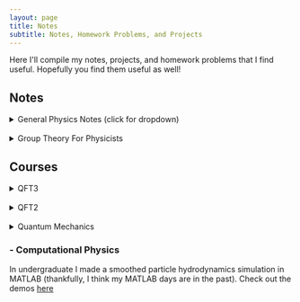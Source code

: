 ```yaml
---
layout: page
title: Notes
subtitle: Notes, Homework Problems, and Projects
---
```


Here I'll compile my notes, projects, and homework problems that I find useful. Hopefully you find them useful as well!

## Notes

<details>
<summary>General Physics Notes (click for dropdown)</summary>
<br>
<a href="https://drive.google.com/file/d/1KzpEt2id5KqnxUWpr0ebqMdTbIGVj2uh/view?usp=sharing">Intro to Dark Matter</a>

<a href="https://drive.google.com/file/d/1odSd7ClzkYXv4H2OltLilYWpQEQJnfds/view?usp=sharing">Gravitational Lensing Overview</a>

<a href="https://drive.google.com/file/d/1uQZOfD9xw4gE9EHYandfunwnxNK1m7kR/view?usp=sharing">Gaussian Integrals in QFT</a>

<a href="https://drive.google.com/file/d/1xG87L_VGdBjkfz0VVtxByr-wI3jbj5Wj/view?usp=sharing">Lorentz Group Representations + Spinors</a>

<a href="https://drive.google.com/file/d/1SxPhRqpg3m_GzLXMGJI3fPHPh2NZxiy-/view?usp=sharing">Jeans Analysis and Virial Theorem</a>

<a href="https://drive.google.com/file/d/1EHAHX20POxpar3sQEEyPL0xWq93PHvIA/view?usp=sharing">Probability for Theorists</a>

<a href="https://drive.google.com/file/d/1KlmK_Iv_O_BpkvVmQG-_M4sFd5JnygiF/view?usp=sharing">Kinetic Recoupling of Dark Matter</a>

<a href="https://drive.google.com/file/d/1rBbqwgoRS9Lj4T6_YFlOlJT0lCePA45D/view?usp=sharing">Scalar Yukawa + QED Triangle Diagrams (Toy model for Higgs to photons) </a>

<a href="https://drive.google.com/file/d/1rF3Mhf9DBc3jEuzT3VhWNfv5X3kHbSBv/view?usp=sharing">Inflation </a>

<a href="https://drive.google.com/file/d/1Gsjxt2unUHoiu9WaL0jXQsxeScHeRO4d/view?usp=sharing">Thermal History of the Universe </a>

</details>

<br>

<details>
<summary>Group Theory For Physicists</summary>

<a href="https://drive.google.com/file/d/1bdt8AivvD1nngL8R9ExIF1OILvXEUar6/view?usp=sharing">Subgroups and Decomposition </a>

<a href="https://drive.google.com/file/d/1HeIlERiQZ5KHdlwTG2htymybIOR4NDsW/view?usp=sharing">Equivalency Classes (aka Conjugacy Classes </a>

<a href="https://drive.google.com/file/d/16gb60fLzJEIDrsvVw1aDwGnETVhZcQKZ/view?usp=sharing">Representations and Reducibility </a>

</details>

<!-- ### Physics

[Intro to Dark Matter](https://drive.google.com/file/d/1KzpEt2id5KqnxUWpr0ebqMdTbIGVj2uh/view?usp=sharing)

[Gravitational Lensing Overview](https://drive.google.com/file/d/1odSd7ClzkYXv4H2OltLilYWpQEQJnfds/view?usp=sharing)

[Gaussian Integrals in QFT](https://drive.google.com/file/d/1uQZOfD9xw4gE9EHYandfunwnxNK1m7kR/view?usp=sharing)

[Lorentz Group Representations + Spinors](https://drive.google.com/file/d/1xG87L_VGdBjkfz0VVtxByr-wI3jbj5Wj/view?usp=sharing)

[Jeans Analysis](https://drive.google.com/file/d/17F6PY19kr87pg3_6gddkg1MiA7jSYIfd/view?usp=sharing)

[Probability for Theorists](https://drive.google.com/file/d/1EHAHX20POxpar3sQEEyPL0xWq93PHvIA/view?usp=sharing)

[Kinetic Recoupling of Dark Matter](https://drive.google.com/file/d/1KlmK_Iv_O_BpkvVmQG-_M4sFd5JnygiF/view?usp=sharing)

[Scalar Yukawa + QED Triangle Diagrams (Toy model for Higgs to photons)](https://drive.google.com/file/d/1rBbqwgoRS9Lj4T6_YFlOlJT0lCePA45D/view?usp=sharing)

### Group Theory (for Physicists)

[Subgroups and Decomposition](https://drive.google.com/file/d/1bdt8AivvD1nngL8R9ExIF1OILvXEUar6/view?usp=sharing)

[Equivalency Classes (aka Conjugacy Classes)](https://drive.google.com/file/d/1HeIlERiQZ5KHdlwTG2htymybIOR4NDsW/view?usp=sharing)

[Representations and Reducibility](https://drive.google.com/file/d/16gb60fLzJEIDrsvVw1aDwGnETVhZcQKZ/view?usp=sharing) -->


## Courses

<details>
<summary>QFT3</summary>

<a href="http://scipp.ucsc.edu/~haber/ph222/qftiii20_1.pdf">Problem Set 1: Inverse Propagator, Generating Functionals, Green Function EOM, Exact Feynman Propagator in Coordinate Space</a>
*
<a href="https://nolansmyth.github.io/assets/QFT3_HW1.pdf">My solution set 1</a>
</details>

<br>

<details>
<summary>QFT2</summary>

<a href="https://drive.google.com/file/d/16XgEyLjb9LdVtVTCwFZvdW6kx_q_hxQA/view?usp=sharing">Final Presentation: The Strong CP Problem</a>
</details>

<br>

<!-- ### - QFT3

[Problem Set 1: Inverse Propagator, Generating Functionals, Green Function EOM, Exact Feynman Propagator in Coordinate Space](http://scipp.ucsc.edu/~haber/ph222/qftiii20_1.pdf) * [My solution set 1](https://nolansmyth.github.io/assets/QFT3_HW1.pdf)

[Final Presentation: The Operator Product Expansion](http://scipp.ucsc.edu/~haber/ph222/[Nolan%20Smyth]_The_Operator_Product_Expansion) -->

<!-- ### - QFT2
[Final Presentation: The Strong CP Problem](https://drive.google.com/file/d/16XgEyLjb9LdVtVTCwFZvdW6kx_q_hxQA/view?usp=sharing) -->

<details>
<summary>Quantum Mechanics</summary>
<br>
<a href="https://nolansmyth.github.io/assets/phys215_HW1.pdf">Problem Set 1: Intro Topics</a>
*
<a href="https://nolansmyth.github.io/assets/QMHW1.pdf">My solution set 1</a>

<a href="https://nolansmyth.github.io/assets/phys215_HW2.pdf">Problem Set 2: Uncertainty</a>
*
<a href="https://nolansmyth.github.io/assets/QMHW2.pdf">My solution set 2</a>

<a href="https://nolansmyth.github.io/assets/phys215_HW3.pdf">Problem Set 3: Spin 1/2 in magnetic field</a>
*
<a href="https://nolansmyth.github.io/assets/QMHW3.pdf">My solution set 3</a>

<a href="https://nolansmyth.github.io/assets/phys215_HW4.pdf">Problem Set 4: Choerent States of SHO</a>
*
<a href="https://nolansmyth.github.io/assets/QMHW4.pdf">My solution set 4</a>

<a href="https://nolansmyth.github.io/assets/phys215_HW5.pdf">Problem Set 5: Potential Barrier, Particle in Box with Delta Function, Imaginary Potential</a>
*
<a href="https://nolansmyth.github.io/assets/QMHW5.pdf">My solution set 5</a>

<a href="https://nolansmyth.github.io/assets/phys215_HW6.pdf">Problem Set 6: Unitary Matrices, Electron-Positron Pair in B field</a>
*
<a href="https://nolansmyth.github.io/assets/QMHW6.pdf">My solution set 6</a>

<a href="https://nolansmyth.github.io/assets/phys215_HW7.pdf">Problem Set 7: Spherically Symmetric Potentials</a>
*
<a href="https://nolansmyth.github.io/assets/QMHW7.pdf">My solution set 7</a>

<a href="https://nolansmyth.github.io/assets/phys215_HW8.pdf">Problem Set 8: Angular Momentum</a>
*
<a href="https://nolansmyth.github.io/assets/QMHW8.pdf">My solution set 8</a>


</details>

<!-- ### - Quantum Mechanics

[Problem Set 1: Intro Topics](https://nolansmyth.github.io/assets/phys215_HW1.pdf) * [My solution set 1](https://nolansmyth.github.io/assets/QMHW1.pdf)

[Problem Set 2: Uncertainty](https://nolansmyth.github.io/assets/phys215_HW2.pdf) * [My solution set 2](https://nolansmyth.github.io/assets/QMHW2.pdf)

[Problem Set 3: Spin 1/2 in magnetic field](https://nolansmyth.github.io/assets/phys215_HW3.pdf) * [My solution set 3](https://nolansmyth.github.io/assets/QMHW3.pdf)

[Problem Set 4: Coherent States of SHO](https://nolansmyth.github.io/assets/phys215_HW4.pdf) * [My solution set 4](https://nolansmyth.github.io/assets/QMHW4.pdf)

[Problem Set 5: Potential Barrier, Particle in Box with Delta Function, Imaginary Potential](https://nolansmyth.github.io/assets/phys215_HW5.pdf) * [My solution set 5](https://nolansmyth.github.io/assets/QMHW5.pdf)

[Problem Set 6: Unitary Matrices, Electron-Positron Pair in B field](https://nolansmyth.github.io/assets/phys215_HW6.pdf) * [My solution set 6](https://nolansmyth.github.io/assets/QMHW6.pdf)

[Problem Set 7: Spherically Symmetric Potentials](https://nolansmyth.github.io/assets/phys215_HW7.pdf) * [My solution set 7](https://nolansmyth.github.io/assets/QMHW7.pdf)

[Problem Set 8: Angular Momentum](https://nolansmyth.github.io/assets/phys215_HW8.pdf) * [My solution set 8](https://nolansmyth.github.io/assets/QMHW8.pdf) -->

       
### - Computational Physics

In undergraduate I made a smoothed particle hydrodynamics simulation in MATLAB (thankfully, I think my MATLAB days are in the past). Check out the demos [here](https://github.com/NolanSmyth/Smoothed-particle-hydrodynamics)


